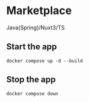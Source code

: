 # Marketplace 
Java(Spring)/Nuxt3/TS
## Start the app
```
docker compose up -d --build
```
## Stop the app
```
docker compose down
```